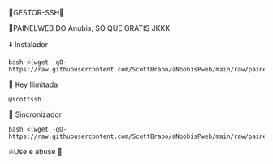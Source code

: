 🔰GESTOR-SSH🔰

🔹️PAINELWEB DO Anubis, SÓ QUE GRATIS JKKK


⬇️ Instalador
```
bash <(wget -qO- https://raw.githubusercontent.com/ScottBrabo/aNoobisPweb/main/raw/painel/install/ubuinst.sh)
```

🔑 Key Ilimitada
```
@scottssh
```

🔄 Sincronizador
```
bash <(wget -qO- https://raw.githubusercontent.com/ScottBrabo/aNoobisPweb/main/raw/painel/sync/sincpainel.sh)
```

🔥Use e abuse 🍷

